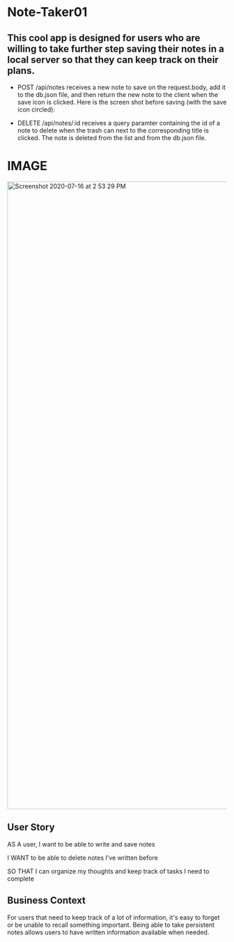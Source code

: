 # Note-Taker01


## This cool app is designed for users who are willing to take further step saving their notes in a local server so that they can keep track on their plans.

* POST /api/notes receives a new note to save on the request.body, add it to the db.json file, and then return the new note to the client when the save icon is clicked. Here is the screen shot before saving (with the save icon circled):


* DELETE /api/notes/:id receives a query paramter containing the id of a note to delete when the trash can next to the corresponding title is clicked. The note is deleted from the list and from the db.json file.

# IMAGE 
<img width="1440" alt="Screenshot 2020-07-16 at 2 53 29 PM" src="https://user-images.githubusercontent.com/63940676/87726710-6d2cae80-c774-11ea-9ed0-020afb47ebd2.png">


##  User Story

AS A user, I want to be able to write and save notes

I WANT to be able to delete notes I've written before

SO THAT I can organize my thoughts and keep track of tasks I need to complete

 ## Business Context

For users that need to keep track of a lot of information, it's easy to forget or be unable to recall something important. Being able to take persistent notes allows users to have written information available when needed.